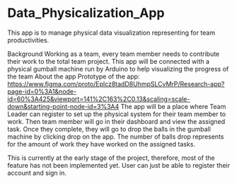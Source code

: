 # Data_Physicalization_App
This app is to manage physical data visualization representing for team productivities.

Background Working as a team, every team member needs to contribute their work to the total team project. This app will be connected with a physical gumball machine run by Arduino to help visualizing the progress of the team
About the app Prototype of the app: https://www.figma.com/proto/Eplcz8tadD8UhmpSLCvMrP/Research-app?page-id=0%3A1&node-id=60%3A425&viewport=141%2C163%2C0.13&scaling=scale-down&starting-point-node-id=3%3A4
The app will be a place where Team Leader can register to set up the physical system for their team member to work. Then team member will go in their dashboard and view the assigned task. Once they complete, they will go to drop the balls in the gumball machine by clicking drop on the app. The number of balls drop represents for the amount of work they have worked on the assigned tasks.

This is currently at the early stage of the project, therefore, most of the feature has not been implemented yet. User can just be able to register their account and sign in.
